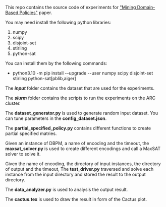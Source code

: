 This repo contains the source code of experiments for ["Mining Domain-Based Policies"](https://doi.org/10.1145/3626232.3653265) paper.

You may need install the following python libraries:
1. numpy 
2. scipy 
3. disjoint-set 
4. stirling 
5. python-sat

You can install them by the following commands:
- python3.10 -m pip install --upgrade --user numpy scipy disjoint-set stirling python-sat[pblib,aiger]

The **_input_** folder contains the dataset that are used for the experiments.

The **_slurm_** folder contains the scripts to run the experiments on the ARC cluster.

The **dataset_generator.py** is used to generate random input dataset.
You can tune parameters in the **config_dataset.json**.

The **partial_specified_policy.py** contains different functions to create partial specified matries.

Given an instance of DBPM, a name of encoding and the timeout, 
the **maxsat_solver.py** is used to create different encodings and call a MaxSAT solver to solve it. 

Given the name of encoding, the directory of input instances, the directory of output and the timeout,
The **test_driver.py** traversed and solve each instance from the input directory and stored the result to the output directory.

The **data_analyzer.py** is used to analysis the output result.

The **cactus.tex** is used to draw the result in form of the Cactus plot.
